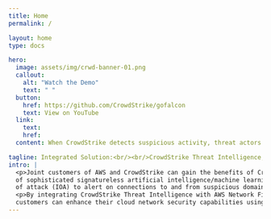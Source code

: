 ```yaml
---
title: Home
permalink: /

layout: home
type: docs

hero:
  image: assets/img/crwd-banner-01.png
  callout:
    alt: "Watch the Demo"
    text: " "
  button:
    href: https://github.com/CrowdStrike/gofalcon
    text: View on YouTube
  link:
    text: 
    href:
  content: When CrowdStrike detects suspicious activity, threat actors can automatically be added to your domain block list in AWS Network Firewall.

tagline: Integrated Solution:<br/><br/>CrowdStrike Threat Intelligence, AWS Security Hub, and AWS Network Firewall
intro: |
  <p>Joint customers of AWS and CrowdStrike can gain the benefits of CrowdStrike's use
  of sophisticated signatureless artificial intelligence/machine learning and indicators
  of attack (IOA) to alert on connections to and from suspicious domains.</p>
  <p>By integrating CrowdStrike Threat Intelligence with AWS Network Firewall, joint
  customers can enhance their cloud network security capabilities using native services.</p>
---
```


